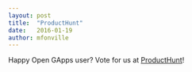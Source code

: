 ```yaml
---
layout: post
title:  "ProductHunt"
date:   2016-01-19
author: mfonville
---
```

Happy Open GApps user? Vote for us at [ProductHunt](https://www.producthunt.com/tech/open-gapps﻿)!
